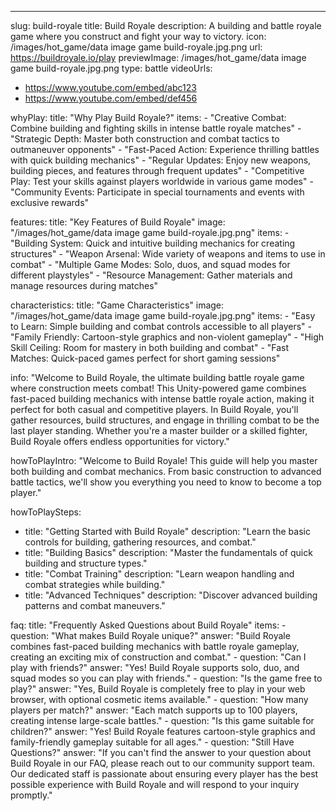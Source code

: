 ---
slug: build-royale
title: Build Royale
description: A building and battle royale game where you construct and fight your way to victory.
icon: /images/hot_game/data image game build-royale.jpg.png
url: https://buildroyale.io/play
previewImage: /images/hot_game/data image game build-royale.jpg.png
type: battle
videoUrls:
  - https://www.youtube.com/embed/abc123
  - https://www.youtube.com/embed/def456

whyPlay:
  title: "Why Play Build Royale?"
  items:
    - "Creative Combat: Combine building and fighting skills in intense battle royale matches"
    - "Strategic Depth: Master both construction and combat tactics to outmaneuver opponents"
    - "Fast-Paced Action: Experience thrilling battles with quick building mechanics"
    - "Regular Updates: Enjoy new weapons, building pieces, and features through frequent updates"
    - "Competitive Play: Test your skills against players worldwide in various game modes"
    - "Community Events: Participate in special tournaments and events with exclusive rewards"

features:
  title: "Key Features of Build Royale"
  image: "/images/hot_game/data image game build-royale.jpg.png"
  items:
    - "Building System: Quick and intuitive building mechanics for creating structures"
    - "Weapon Arsenal: Wide variety of weapons and items to use in combat"
    - "Multiple Game Modes: Solo, duos, and squad modes for different playstyles"
    - "Resource Management: Gather materials and manage resources during matches"

characteristics:
  title: "Game Characteristics"
  image: "/images/hot_game/data image game build-royale.jpg.png"
  items:
    - "Easy to Learn: Simple building and combat controls accessible to all players"
    - "Family Friendly: Cartoon-style graphics and non-violent gameplay"
    - "High Skill Ceiling: Room for mastery in both building and combat"
    - "Fast Matches: Quick-paced games perfect for short gaming sessions"

info: "Welcome to Build Royale, the ultimate building battle royale game where construction meets combat! This Unity-powered game combines fast-paced building mechanics with intense battle royale action, making it perfect for both casual and competitive players. In Build Royale, you'll gather resources, build structures, and engage in thrilling combat to be the last player standing. Whether you're a master builder or a skilled fighter, Build Royale offers endless opportunities for victory."

howToPlayIntro: "Welcome to Build Royale! This guide will help you master both building and combat mechanics. From basic construction to advanced battle tactics, we'll show you everything you need to know to become a top player."

howToPlaySteps:
  - title: "Getting Started with Build Royale"
    description: "Learn the basic controls for building, gathering resources, and combat."
  - title: "Building Basics"
    description: "Master the fundamentals of quick building and structure types."
  - title: "Combat Training"
    description: "Learn weapon handling and combat strategies while building."
  - title: "Advanced Techniques"
    description: "Discover advanced building patterns and combat maneuvers."

faq:
  title: "Frequently Asked Questions about Build Royale"
  items:
    - question: "What makes Build Royale unique?"
      answer: "Build Royale combines fast-paced building mechanics with battle royale gameplay, creating an exciting mix of construction and combat."
    - question: "Can I play with friends?"
      answer: "Yes! Build Royale supports solo, duo, and squad modes so you can play with friends."
    - question: "Is the game free to play?"
      answer: "Yes, Build Royale is completely free to play in your web browser, with optional cosmetic items available."
    - question: "How many players per match?"
      answer: "Each match supports up to 100 players, creating intense large-scale battles."
    - question: "Is this game suitable for children?"
      answer: "Yes! Build Royale features cartoon-style graphics and family-friendly gameplay suitable for all ages."
    - question: "Still Have Questions?"
      answer: "If you can't find the answer to your question about Build Royale in our FAQ, please reach out to our community support team. Our dedicated staff is passionate about ensuring every player has the best possible experience with Build Royale and will respond to your inquiry promptly." 